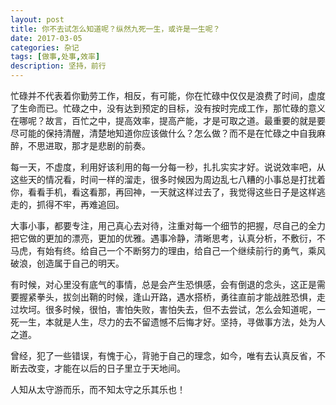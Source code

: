 ```yaml
---
layout: post
title: 你不去试怎么知道呢？纵然九死一生，或许是一生呢？
date: 2017-03-05
categories: 杂记
tags: [做事,处事,效率]
description: 坚持，前行
---
```


忙碌并不代表着你勤劳工作，相反，有可能，你在忙碌中仅仅是浪费了时间，虚度了生命而已。忙碌之中，没有达到预定的目标，没有按时完成工作，那忙碌的意义在哪呢？故言，百忙之中，提高效率，提高产能，才是可取之道。最重要的就是要尽可能的保持清醒，清楚地知道你应该做什么？怎么做？而不是在忙碌之中自我麻醉，不思进取，那才是悲剧的前奏。
    
每一天，不虚度，利用好该利用的每一分每一秒，扎扎实实才好。说说效率吧，从这些天的情况看，时间一样的溜走，很多时候因为周边乱七八糟的小事总是打扰着你，看看手机，看这看那，再回神，一天就这样过去了，我觉得这些日子是这样逃走的，抓得不牢，再难追回。

大事小事，都要专注，用己真心去对待，注重对每一个细节的把握，尽自己的全力把它做的更加的漂亮，更加的优雅。遇事冷静，清晰思考，认真分析，不敷衍，不马虎，有始有终。给自己一个不断努力的理由，给自己一个继续前行的勇气，乘风破浪，创造属于自己的明天。

有时候，对心里没有底气的事情，总是会产生恐惧感，会有倒退的念头，这正是需要握紧拳头，拔剑出鞘的时候，逢山开路，遇水搭桥，勇往直前才能战胜恐惧，走过坎坷。很多时候，很怕，害怕失败，害怕失去，但不去尝试，怎么会知道呢，一死一生，本就是人生，尽力的去不留遗憾不后悔才好。坚持，寻做事方法，处为人之道。

曾经，犯了一些错误，有愧于心，背驰于自己的理念，如今，唯有去认真反省，不断去改变，才能在以后的日子里立于天地间。

人知从太守游而乐，而不知太守之乐其乐也！
